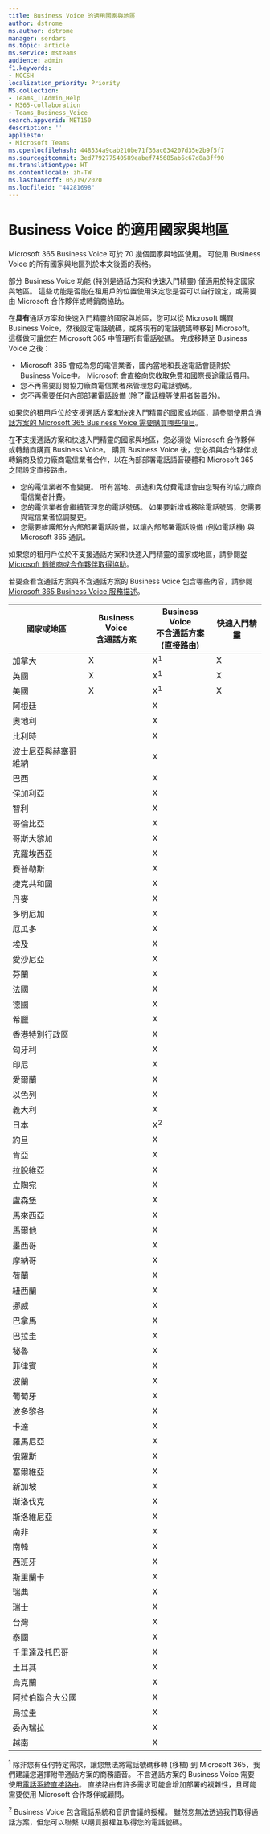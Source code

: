 ```yaml
---
title: Business Voice 的適用國家與地區
author: dstrome
ms.author: dstrome
manager: serdars
ms.topic: article
ms.service: msteams
audience: admin
f1.keywords:
- NOCSH
localization_priority: Priority
MS.collection:
- Teams_ITAdmin_Help
- M365-collaboration
- Teams_Business_Voice
search.appverid: MET150
description: ''
appliesto:
- Microsoft Teams
ms.openlocfilehash: 448534a9cab210be71f36ac034207d35e2b9f5f7
ms.sourcegitcommit: 3ed779277540589eabef745685ab6c67d8a8ff90
ms.translationtype: HT
ms.contentlocale: zh-TW
ms.lasthandoff: 05/19/2020
ms.locfileid: "44281698"
---
```

# <a name="country-and-region-availability-for-business-voice"></a>Business Voice 的適用國家與地區

Microsoft 365 Business Voice 可於 70 幾個國家與地區使用。 可使用 Business Voice 的所有國家與地區列於本文後面的表格。

部分 Business Voice 功能 (特別是通話方案和快速入門精靈) 僅適用於特定國家與地區。 這些功能是否能在租用戶的位置使用決定您是否可以自行設定，或需要由 Microsoft 合作夥伴或轉銷商協助。

在**具有**通話方案和快速入門精靈的國家與地區，您可以從 Microsoft 購買 Business Voice，然後設定電話號碼，或將現有的電話號碼轉移到 Microsoft。 這樣做可讓您在 Microsoft 365 中管理所有電話號碼。 完成移轉至 Business Voice 之後：

- Microsoft 365 會成為您的電信業者，國內當地和長途電話會隨附於 Business Voice中。  Microsoft 會直接向您收取免費和國際長途電話費用。
- 您不再需要訂閱協力廠商電信業者來管理您的電話號碼。
- 您不再需要任何內部部署電話設備 (除了電話機等使用者裝置外)。

如果您的租用戶位於支援通話方案和快速入門精靈的國家或地區，請參閱[使用含通話方案的 Microsoft 365 Business Voice 需要購買哪些項目](what-to-buy.md)。

在**不**支援通話方案和快速入門精靈的國家與地區，您必須從 Microsoft 合作夥伴或轉銷商購買 Business Voice。 購買 Business Voice 後，您必須與合作夥伴或轉銷商及協力廠商電信業者合作，以在內部部署電話語音硬體和 Microsoft 365 之間設定直接路由。

- 您的電信業者不會變更。 所有當地、長途和免付費電話會由您現有的協力廠商電信業者計費。
- 您的電信業者會繼續管理您的電話號碼。 如果要新增或移除電話號碼，您需要與電信業者協調變更。
- 您需要維護部分內部部署電話設備，以讓內部部署電話設備 (例如電話機) 與 Microsoft 365 通訊。

如果您的租用戶位於不支援通話方案和快速入門精靈的國家或地區，請參閱[從 Microsoft 轉銷商或合作夥伴取得協助](reseller-partner-support.md)。

若要查看含通話方案與不含通話方案的 Business Voice 包含哪些內容，請參閱 [Microsoft 365 Business Voice 服務描述](https://docs.microsoft.com/office365/servicedescriptions/microsoft-365-business-voice-service-description)。


| 國家或地區    | Business Voice<br> 含通話方案 | Business Voice<br> 不含通話方案<br>(直接路由) | 快速入門精靈 |
|----------------------|--------------------------------------|-------------------------------------------------------------|------------------------|
| 加拿大               | X                                    | X<sup>1</sup>                                               | X                      |
| 英國       | X                                    | X<sup>1</sup>                                               | X                      |
| 美國        | X                                    | X<sup>1</sup>                                               | X                      |
| 阿根廷            |                                      | X                                                           |                        |
| 奧地利              |                                      | X                                                           |                        |
| 比利時              |                                      | X                                                           |                        |
| 波士尼亞與赫塞哥維納 |                                      | X                                                           |                        |
| 巴西               |                                      | X                                                           |                        |
| 保加利亞             |                                      | X                                                           |                        |
| 智利                |                                      | X                                                           |                        |
| 哥倫比亞             |                                      | X                                                           |                        |
| 哥斯大黎加           |                                      | X                                                           |                        |
| 克羅埃西亞              |                                      | X                                                           |                        |
| 賽普勒斯               |                                      | X                                                           |                        |
| 捷克共和國       |                                      | X                                                           |                        |
| 丹麥              |                                      | X                                                           |                        |
| 多明尼加   |                                      | X                                                           |                        |
| 厄瓜多              |                                      | X                                                           |                        |
| 埃及                |                                      | X                                                           |                        |
| 愛沙尼亞              |                                      | X                                                           |                        |
| 芬蘭              |                                      | X                                                           |                        |
| 法國               |                                      | X                                                           |                        |
| 德國              |                                      | X                                                           |                        |
| 希臘               |                                      | X                                                           |                        |
| 香港特別行政區        |                                      | X                                                           |                        |
| 匈牙利              |                                      | X                                                           |                        |
| 印尼            |                                      | X                                                           |                        |
| 愛爾蘭              |                                      | X                                                           |                        |
| 以色列               |                                      | X                                                           |                        |
| 義大利                |                                      | X                                                           |                        |
| 日本                |                                      | X<sup>2</sup>                                               |                        |
| 約旦               |                                      | X                                                           |                        |
| 肯亞                |                                      | X                                                           |                        |
| 拉脫維亞               |                                      | X                                                           |                        |
| 立陶宛            |                                      | X                                                           |                        |
| 盧森堡           |                                      | X                                                           |                        |
| 馬來西亞             |                                      | X                                                           |                        |
| 馬爾他                |                                      | X                                                           |                        |
| 墨西哥               |                                      | X                                                           |                        |
| 摩納哥               |                                      | X                                                           |                        |
| 荷蘭          |                                      | X                                                           |                        |
| 紐西蘭          |                                      | X                                                           |                        |
| 挪威               |                                      | X                                                           |                        |
| 巴拿馬               |                                      | X                                                           |                        |
| 巴拉圭             |                                      | X                                                           |                        |
| 秘魯                 |                                      | X                                                           |                        |
| 菲律賓          |                                      | X                                                           |                        |
| 波蘭               |                                      | X                                                           |                        |
| 葡萄牙             |                                      | X                                                           |                        |
| 波多黎各          |                                      | X                                                           |                        |
| 卡達                |                                      | X                                                           |                        |
| 羅馬尼亞              |                                      | X                                                           |                        |
| 俄羅斯               |                                      | X                                                           |                        |
| 塞爾維亞               |                                      | X                                                           |                        |
| 新加坡            |                                      | X                                                           |                        |
| 斯洛伐克             |                                      | X                                                           |                        |
| 斯洛維尼亞             |                                      | X                                                           |                        |
| 南非         |                                      | X                                                           |                        |
| 南韓          |                                      | X                                                           |                        |
| 西班牙                |                                      | X                                                           |                        |
| 斯里蘭卡            |                                      | X                                                           |                        |
| 瑞典               |                                      | X                                                           |                        |
| 瑞士          |                                      | X                                                           |                        |
| 台灣               |                                      | X                                                           |                        |
| 泰國             |                                      | X                                                           |                        |
| 千里達及托巴哥  |                                      | X                                                           |                        |
| 土耳其               |                                      | X                                                           |                        |
| 烏克蘭              |                                      | X                                                           |                        |
| 阿拉伯聯合大公國 |                                      | X                                                           |                        |
| 烏拉圭              |                                      | X                                                           |                        |
| 委內瑞拉            |                                      | X                                                           |                        |
| 越南              |                                      | X                                                           |                        |

<sup>1</sup> 除非您有任何特定需求，讓您無法將電話號碼移轉 (移植) 到 Microsoft 365，我們建議您選擇附帶通話方案的商務語音。 不含通話方案的 Business Voice 需要使用[電話系統直接路由](../direct-routing-landing-page.md)。 直接路由有許多需求可能會增加部署的複雜性，且可能需要使用 Microsoft 合作夥伴或顧問。

<sup>2</sup> Business Voice 包含電話系統和音訊會議的授權。 雖然您無法透過我們取得通話方案，但您可以聯繫 <Softbank> 以購買授權並取得您的電話號碼。
